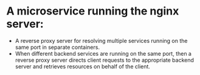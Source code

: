# A microservice running the nginx server:
- A reverse proxy server for resolving multiple services running on the same port in separate containers. 
- When different backend services are running on the same port, then a reverse proxy server directs client requests to the appropriate backend server and retrieves resources on behalf of the client.
